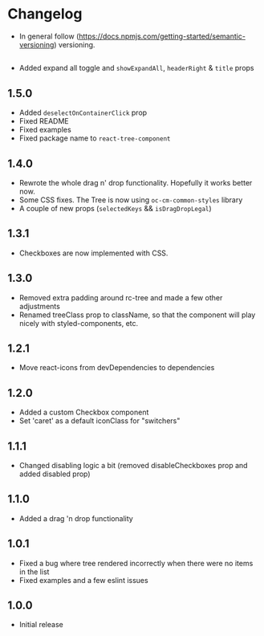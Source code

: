 # Changelog

* In general follow (https://docs.npmjs.com/getting-started/semantic-versioning) versioning.
## <next>
* Added expand all toggle and `showExpandAll`, `headerRight`  & `title` props

## 1.5.0
* Added `deselectOnContainerClick` prop
* Fixed README
* Fixed examples
* Fixed package name to `react-tree-component`

## 1.4.0
* Rewrote the whole drag n' drop functionality. Hopefully it works better now.
* Some CSS fixes. The Tree is now using `oc-cm-common-styles` library
* A couple of new props (`selectedKeys` && `isDragDropLegal`)

## 1.3.1
* Checkboxes are now implemented with CSS.

## 1.3.0
* Removed extra padding around rc-tree and made a few other adjustments
* Renamed treeClass prop to className, so that the component will play nicely with styled-components, etc.

## 1.2.1
* Move react-icons from devDependencies to dependencies

## 1.2.0
* Added a custom Checkbox component
* Set 'caret' as a default iconClass for "switchers"

## 1.1.1
* Changed disabling logic a bit (removed disableCheckboxes prop and added disabled prop)

## 1.1.0
* Added a drag 'n drop functionality

## 1.0.1
* Fixed a bug where tree rendered incorrectly when there were no items in the list
* Fixed examples and a few eslint issues

## 1.0.0
* Initial release
